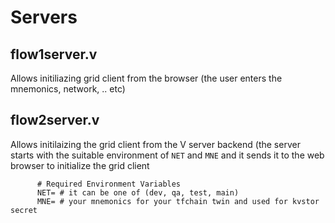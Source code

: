 # Servers

## flow1server.v

Allows initiliazing grid client from the browser (the user enters the mnemonics, network, .. etc)



## flow2server.v

Allows initilaizing the grid client from the V server backend (the server starts with the suitable environment of `NET` and `MNE` and it sends it to the web browser to initialize the grid client

```
      # Required Environment Variables
      NET= # it can be one of (dev, qa, test, main)
      MNE= # your mnemonics for your tfchain twin and used for kvstor secret
      
```
